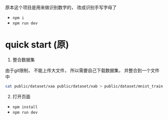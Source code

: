 原本这个项目是用来做识别数字的， 改成识别手写字母了

- `npm i`
- `npm run dev`

# quick start (原)


1. 整合数据集

由于git限制， 不能上传大文件， 所以需要自己下载数据集， 并整合到一个文件中

```bash
cat public/dataset/xaa public/dataset/xab > public/dataset/mnist_train.csv
```

2. 打开页面
- `npm install`
- `npm run dev`
